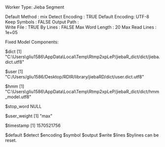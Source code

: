 Worker Type:  Jieba Segment

Default Method  :  mix
Detect Encoding :  TRUE
Default Encoding:  UTF-8
Keep Symbols    :  FALSE
Output Path     :  
Write File      :  TRUE
By Lines        :  FALSE
Max Word Length :  20
Max Read Lines  :  1e+05

Fixed Model Components:  

$dict
[1] "C:\\Users\\gliu1586\\AppData\\Local\\Temp\\Rtmp2xpLeP/jiebaR_dict/dict/jieba.dict.utf8"

$user
[1] "C:/Users/gliu1586/Desktop/RDIR/library/jiebaRD/dict/user.dict.utf8"

$hmm
[1] "C:\\Users\\gliu1586\\AppData\\Local\\Temp\\Rtmp2xpLeP/jiebaR_dict/dict/hmm_model.utf8"

$stop_word
NULL

$user_weight
[1] "max"

$timestamp
[1] 1570521756

$default $detect $encoding $symbol $output $write $lines $bylines can be reset.